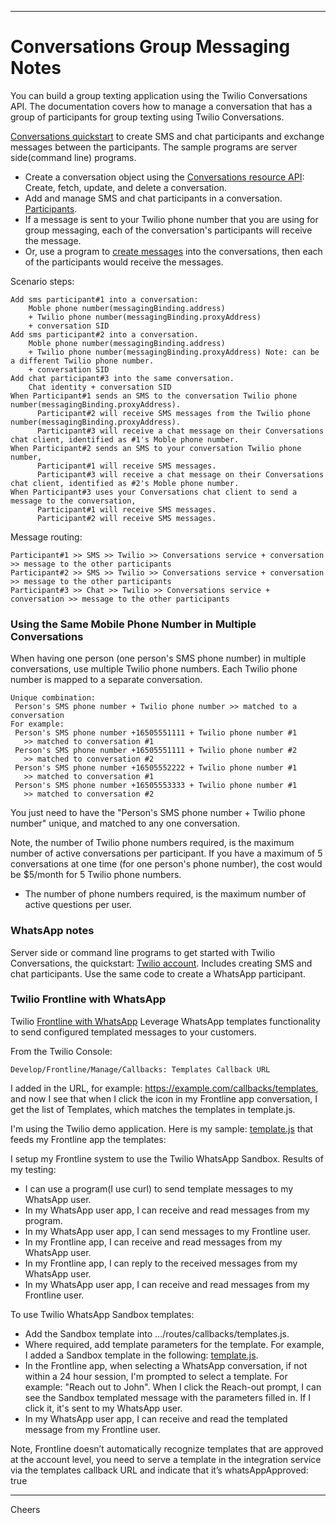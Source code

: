 ----------------------------------------------------------------------------------
# Conversations Group Messaging Notes

You can build a group texting application using the Twilio Conversations API. 
The documentation covers how to manage a conversation that has a group of participants
for group texting using Twilio Conversations.

[Conversations quickstart](https://www.twilio.com/docs/conversations/quickstart)
to create SMS and chat participants and exchange messages between the participants.
The sample programs are server side(command line) programs.

+ Create a conversation object using the 
[Conversations resource API](https://www.twilio.com/docs/conversations/api/conversation-resource):
Create, fetch, update, and delete a conversation.
+ Add and manage SMS and chat participants in a conversation.
[Participants](https://www.twilio.com/docs/conversations/api/conversation-participant-resource).
+ If a message is sent to your Twilio phone number that you are using for group messaging,
each of the conversation's participants will receive the message.
+ Or, use a program to [create messages](https://www.twilio.com/docs/conversations/api/conversation-message-resource)
into the conversations, then each of the participants would receive the messages.

Scenario steps:
````
Add sms participant#1 into a conversation:
    Moble phone number(messagingBinding.address)
    + Twilio phone number(messagingBinding.proxyAddress)
    + conversation SID
Add sms participant#2 into a conversation.
    Moble phone number(messagingBinding.address)
    + Twilio phone number(messagingBinding.proxyAddress) Note: can be a different Twilio phone number.
    + conversation SID
Add chat participant#3 into the same conversation.
    Chat identity + conversation SID
When Participant#1 sends an SMS to the conversation Twilio phone number(messagingBinding.proxyAddress).
      Participant#2 will receive SMS messages from the Twilio phone number(messagingBinding.proxyAddress).
      Participant#3 will receive a chat message on their Conversations chat client, identified as #1's Moble phone number. 
When Participant#2 sends an SMS to your conversation Twilio phone number,
      Participant#1 will receive SMS messages.
      Participant#3 will receive a chat message on their Conversations chat client, identified as #2's Moble phone number. 
When Participant#3 uses your Conversations chat client to send a message to the conversation,
      Participant#1 will receive SMS messages.
      Participant#2 will receive SMS messages.
````
Message routing:
````
Participant#1 >> SMS >> Twilio >> Conversations service + conversation >> message to the other participants
Participant#2 >> SMS >> Twilio >> Conversations service + conversation >> message to the other participants
Participant#3 >> Chat >> Twilio >> Conversations service + conversation >> message to the other participants
````

### Using the Same Mobile Phone Number in Multiple Conversations

When having one person (one person's SMS phone number) in multiple conversations,
use multiple Twilio phone numbers.
Each Twilio phone number is mapped to a separate conversation.
````
Unique combination:
 Person's SMS phone number + Twilio phone number >> matched to a conversation
For example:
 Person's SMS phone number +16505551111 + Twilio phone number #1
   >> matched to conversation #1
 Person's SMS phone number +16505551111 + Twilio phone number #2
   >> matched to conversation #2
 Person's SMS phone number +16505552222 + Twilio phone number #1 
   >> matched to conversation #1 
 Person's SMS phone number +16505553333 + Twilio phone number #1 
   >> matched to conversation #2
````
You just need to have the "Person's SMS phone number + Twilio phone number" unique, 
and matched to any one conversation.

Note, the number of Twilio phone numbers required, is the maximum number of active conversations per participant. 
If you have a maximum of 5 conversations at one time (for one person's phone number), 
the cost would be $5/month for 5 Twilio phone numbers.
* The number of phone numbers required, is the maximum number of active questions per user.

### WhatsApp notes

Server side or command line programs to get started with Twilio Conversations, the quickstart:
[Twilio account](https://www.twilio.com/docs/conversations/quickstart).
Includes creating SMS and chat participants.
Use the same code to create a WhatsApp participant.

### Twilio Frontline with WhatsApp

Twilio [Frontline with WhatsApp](https://www.twilio.com/docs/frontline)
Leverage WhatsApp templates functionality to send configured templated messages to your customers.

From the Twilio Console:
````
Develop/Frontline/Manage/Callbacks: Templates Callback URL
````
I added in the URL, for example: https://example.com/callbacks/templates,
and now I see that when I click the icon in my Frontline app conversation, 
I get the list of Templates, which matches the templates in template.js.

I'm using the Twilio demo application. Here is my sample:
[template.js](https://github.com/twilio/frontline-demo-service/blob/main/src/routes/callbacks/templates.js)
that feeds my Frontline app the templates:

I setup my Frontline system to use the Twilio WhatsApp Sandbox.
Results of my testing:
+ I can use a program(I use curl) to send template messages to my WhatsApp user.
+ In my WhatsApp user app, I can receive and read messages from my program.
+ In my WhatsApp user app, I can send messages to my Frontline user.
+ In my Frontline app, I can receive and read messages from my WhatsApp user.
+ In my Frontline app, I can reply to the received messages from my WhatsApp user.
+ In my WhatsApp user app, I can receive and read messages from my Frontline user.

To use Twilio WhatsApp Sandbox templates:
+ Add the Sandbox template into .../routes/callbacks/templates.js.
+ Where required, add template parameters for the template. For example, I added a Sandbox template in the following:
[template.js](https://github.com/twilio/frontline-demo-service/blob/main/src/routes/callbacks/templates.js).
+ In the Frontline app, when selecting a WhatsApp conversation, if not within a 24 hour session, I'm prompted to select a template. For example: "Reach out to John". When I click the Reach-out prompt, I can see the Sandbox templated message with the parameters filled in. If I click it, it's sent to my WhatsApp user.
+ In my WhatsApp user app, I can receive and read the templated message from my Frontline user.

Note,
Frontline doesn’t automatically recognize templates that are approved at the account level, you need to serve a template in the integration service via the templates callback URL and indicate that it’s whatsAppApproved: true


----------------------------------------------------------------------------------
Cheers

